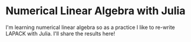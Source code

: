 # Numerical Linear Algebra with Julia
I'm learning numerical linear algebra so as a practice I like to re-write LAPACK with Julia. I'll share the results here!
